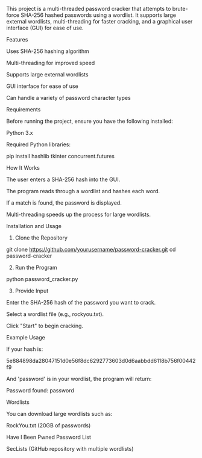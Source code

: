 This project is a multi-threaded password cracker that attempts to brute-force SHA-256 hashed passwords using a wordlist. It supports large external wordlists, multi-threading for faster cracking, and a graphical user interface (GUI) for ease of use.

Features

Uses SHA-256 hashing algorithm

Multi-threading for improved speed

Supports large external wordlists

GUI interface for ease of use

Can handle a variety of password character types

Requirements

Before running the project, ensure you have the following installed:

Python 3.x

Required Python libraries:

pip install hashlib tkinter concurrent.futures


How It Works

The user enters a SHA-256 hash into the GUI.

The program reads through a wordlist and hashes each word.

If a match is found, the password is displayed.

Multi-threading speeds up the process for large wordlists.

Installation and Usage

1. Clone the Repository

git clone https://github.com/yourusername/password-cracker.git
cd password-cracker

2. Run the Program

python password_cracker.py

3. Provide Input

Enter the SHA-256 hash of the password you want to crack.

Select a wordlist file (e.g., rockyou.txt).

Click "Start" to begin cracking.

Example Usage

If your hash is:

5e884898da28047151d0e56f8dc6292773603d0d6aabbdd6118b756f00442f9

And 'password' is in your wordlist, the program will return:

Password found: password

Wordlists

You can download large wordlists such as:

RockYou.txt (20GB of passwords)

Have I Been Pwned Password List

SecLists (GitHub repository with multiple wordlists)
